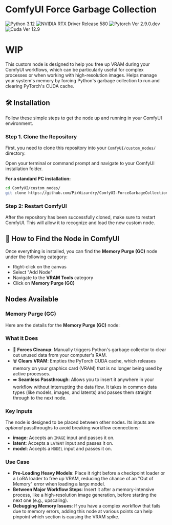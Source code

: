 # ComfyUI Force Garbage Collection

![Python 3.12](https://img.shields.io/badge/Python-3.12-76B900) 
![NVIDIA RTX Driver Release 580](https://img.shields.io/badge/RTX%20Driver-R580%20U1%20(580.88)-76B900)
![Pytorch Ver 2.9.0.dev](https://img.shields.io/badge/Pytorch-2.9.0.dev-76B900)
![Cuda Ver 12.9](https://img.shields.io/badge/Cuda-12.9-76B900)

# WIP

This custom node is designed to help you free up VRAM during your ComfyUI workflows, which can be particularly useful for complex processes or when working with high-resolution images. Helps manage your system's memory by forcing Python's garbage collection to run and clearing PyTorch's CUDA cache.

## 🛠️ Installation

Follow these simple steps to get the node up and running in your ComfyUI environment.

### Step 1. Clone the Repository

First, you need to clone this repository into your `ComfyUI/custom_nodes/` directory.

Open your terminal or command prompt and navigate to your ComfyUI installation folder.

**For a standard PC installation:**
```bash
cd ComfyUI/custom_nodes/
git clone https://github.com/PixWizardry/ComfyUI-ForceGarbageCollection
```

### Step 2: Restart ComfyUI

After the repository has been successfully cloned, make sure to restart ComfyUI. This will allow it to recognize and load the new custom node.

## 🔎 How to Find the Node in ComfyUI

Once everything is installed, you can find the **Memory Purge (GC)** node under the following category:

*   Right-click on the canvas
*   Select "Add Node"
*   Navigate to the **VRAM Tools** category
*   Click on **Memory Purge (GC)**

##  Nodes Available

### Memory Purge (GC)
Here are the details for the **Memory Purge (GC)** node:

### What it Does
*   🧹 **Forces Cleanup**: Manually triggers Python's garbage collector to clear out unused data from your computer's RAM.
*   🗑️ **Clears VRAM**: Empties the PyTorch CUDA cache, which releases memory on your graphics card (VRAM) that is no longer being used by active processes.
*   ➡️ **Seamless Passthrough**: Allows you to insert it anywhere in your workflow without interrupting the data flow. It takes in common data types (like models, images, and latents) and passes them straight through to the next node.

### Key Inputs
The node is designed to be placed between other nodes. Its inputs are *optional* passthroughs to avoid breaking workflow connections:
*   **image**: Accepts an `IMAGE` input and passes it on.
*   **latent**: Accepts a `LATENT` input and passes it on.
*   **model**: Accepts a `MODEL` input and passes it on.

### Use Case
*   **Pre-Loading Heavy Models**: Place it right before a checkpoint loader or a LoRA loader to free up VRAM, reducing the chance of an "Out of Memory" error when loading a large model.
*   **Between Major Workflow Steps**: Insert it after a memory-intensive process, like a high-resolution image generation, before starting the next one (e.g., upscaling).
*   **Debugging Memory Issues**: If you have a complex workflow that fails due to memory errors, adding this node at various points can help pinpoint which section is causing the VRAM spike.
